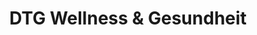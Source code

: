 ---
title: "DTG Wellness & Gesundheit"
url: /bispingen/dtg-wellness-und-gesundheit/
shop: Kosmetik
---